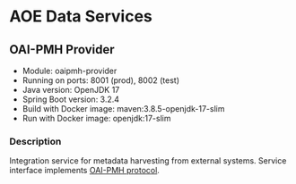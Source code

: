 # AOE Data Services

## OAI-PMH Provider
- Module: oaipmh-provider
- Running on ports: 8001 (prod), 8002 (test)
- Java version: OpenJDK 17
- Spring Boot version: 3.2.4
- Build with Docker image: maven:3.8.5-openjdk-17-slim
- Run with Docker image: openjdk:17-slim

### Description
Integration service for metadata harvesting from external systems.
Service interface implements [OAI-PMH protocol](https://www.openarchives.org/OAI/2.0/openarchivesprotocol.htm).
